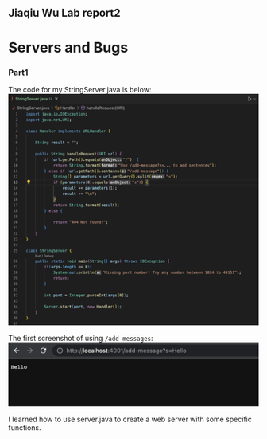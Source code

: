 ## Jiaqiu Wu Lab report2
# Servers and Bugs

### Part1
The code for my StringServer.java is below:
![Image](fig4.png)

The first screenshot of using `/add-messages`:
![image](fig5.png)


I learned how to use server.java to create a web server with some specific functions.
